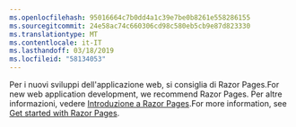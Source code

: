 ```yaml
---
ms.openlocfilehash: 95016664c7b0dd4a1c39e7be0b8261e558286155
ms.sourcegitcommit: 24e58ac74c660306cd98c580eb5cb9e87d823330
ms.translationtype: MT
ms.contentlocale: it-IT
ms.lasthandoff: 03/18/2019
ms.locfileid: "58134053"
---
```

<span data-ttu-id="5685e-101">Per i nuovi sviluppi dell'applicazione web, si consiglia di Razor Pages.</span><span class="sxs-lookup"><span data-stu-id="5685e-101">For new web application development, we recommend Razor Pages.</span></span> <span data-ttu-id="5685e-102">Per altre informazioni, vedere [Introduzione a Razor Pages](/aspnet/core/tutorials/razor-pages/razor-pages-start).</span><span class="sxs-lookup"><span data-stu-id="5685e-102">For more information, see [Get started with Razor Pages](/aspnet/core/tutorials/razor-pages/razor-pages-start).</span></span>